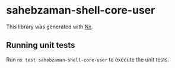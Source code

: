 # sahebzaman-shell-core-user

This library was generated with [Nx](https://nx.dev).

## Running unit tests

Run `nx test sahebzaman-shell-core-user` to execute the unit tests.
